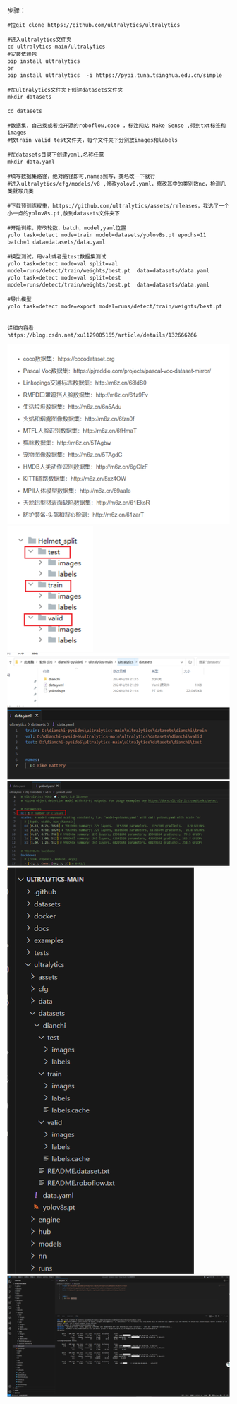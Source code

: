 步骤：
```
#拉git clone https://github.com/ultralytics/ultralytics

#进入ultralytics文件夹
cd ultralytics-main/ultralytics
#安装依赖包
pip install ultralytics 
or 
pip install ultralytics  -i https://pypi.tuna.tsinghua.edu.cn/simple

#在ultralytics文件夹下创建datasets文件夹
mkdir datasets

cd datasets

#数据集，自己找或者找开源的roboflow,coco ，标注网站 Make Sense ,得到txt标签和images
#放train valid test文件夹，每个文件夹下分别放images和labels

#在datasets目录下创建yaml,名称任意
mkdir data.yaml

#填写数据集路径，绝对路径即可,names照写，类名改一下就行
#进入ultralytics/cfg/models/v8 ,修改yolov8.yaml，修改其中的类别数nc，检测几类就写几类

#下载预训练权重，https://github.com/ultralytics/assets/releases，我选了一个小一点的yolov8s.pt,放到datasets文件夹下

#开始训练，修改轮数，batch，model,yaml位置
yolo task=detect mode=train model=datasets/yolov8s.pt epochs=11 batch=1 data=datasets/data.yaml

#模型测试，用val或者是test数据集测试
yolo task=detect mode=val split=val model=runs/detect/train/weights/best.pt  data=datasets/data.yaml
yolo task=detect mode=val split=test model=runs/detect/train/weights/best.pt  data=datasets/data.yaml

#导出模型
yolo task=detect mode=export model=runs/detect/train/weights/best.pt


详细内容看
https://blog.csdn.net/xu1129005165/article/details/132666266

```
![image.jpg](../../images/2151f07dc4c8afbd7d970378be63cddf.png)
![image.jpg](../../images/f1f83f2c62b4e686991b05315e903de8.png)
![image.jpg](../../images/7e563b402b5ee8d3920adee5ef60144d.png)
![image.jpg](../../images/8f39f456705fe73a090595d763014e11.png)
![image.jpg](../../images/e2625dc8d3cffe4d11cbb61c51fdc4a0.png)
![image.jpg](../../images/b53bd296de946ab77fbd71dc864cbaac.png)
![image.jpg](../../images/22c5bdb68970652628f82d8079e44495.png)

